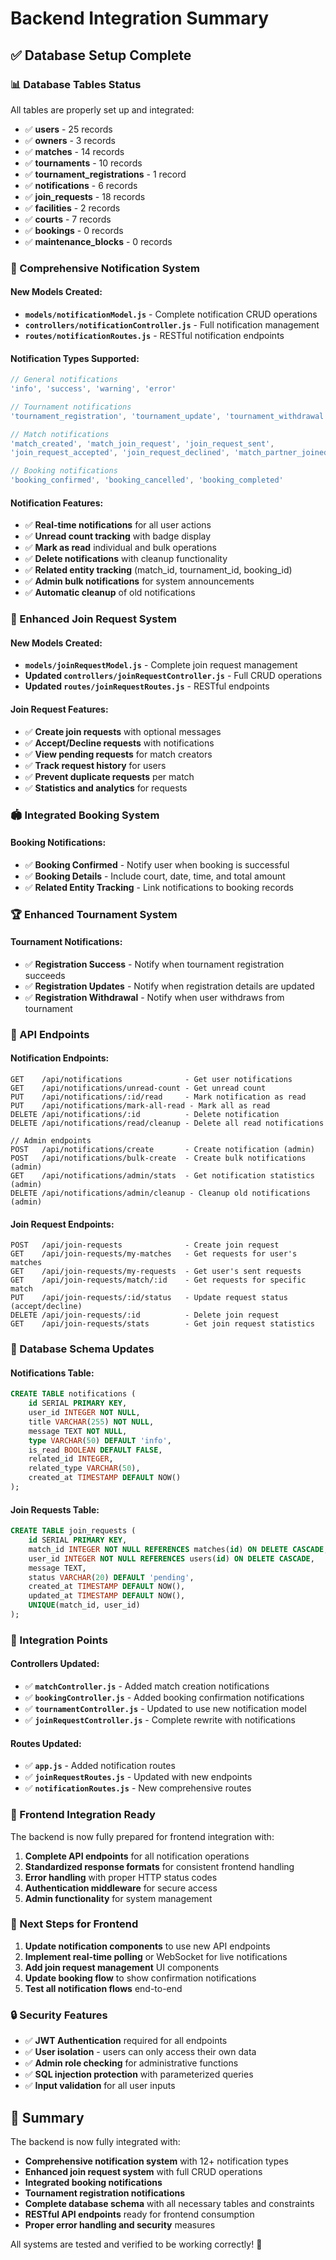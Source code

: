 # Backend Integration Summary

## ✅ Database Setup Complete

### 📊 Database Tables Status
All tables are properly set up and integrated:

- ✅ **users** - 25 records
- ✅ **owners** - 3 records  
- ✅ **matches** - 14 records
- ✅ **tournaments** - 10 records
- ✅ **tournament_registrations** - 1 record
- ✅ **notifications** - 6 records
- ✅ **join_requests** - 18 records
- ✅ **facilities** - 2 records
- ✅ **courts** - 7 records
- ✅ **bookings** - 0 records
- ✅ **maintenance_blocks** - 0 records

### 🔔 Comprehensive Notification System

#### New Models Created:
- **`models/notificationModel.js`** - Complete notification CRUD operations
- **`controllers/notificationController.js`** - Full notification management
- **`routes/notificationRoutes.js`** - RESTful notification endpoints

#### Notification Types Supported:
```javascript
// General notifications
'info', 'success', 'warning', 'error'

// Tournament notifications  
'tournament_registration', 'tournament_update', 'tournament_withdrawal'

// Match notifications
'match_created', 'match_join_request', 'join_request_sent', 
'join_request_accepted', 'join_request_declined', 'match_partner_joined'

// Booking notifications
'booking_confirmed', 'booking_cancelled', 'booking_completed'
```

#### Notification Features:
- ✅ **Real-time notifications** for all user actions
- ✅ **Unread count tracking** with badge display
- ✅ **Mark as read** individual and bulk operations
- ✅ **Delete notifications** with cleanup functionality
- ✅ **Related entity tracking** (match_id, tournament_id, booking_id)
- ✅ **Admin bulk notifications** for system announcements
- ✅ **Automatic cleanup** of old notifications

### 🤝 Enhanced Join Request System

#### New Models Created:
- **`models/joinRequestModel.js`** - Complete join request management
- **Updated `controllers/joinRequestController.js`** - Full CRUD operations
- **Updated `routes/joinRequestRoutes.js`** - RESTful endpoints

#### Join Request Features:
- ✅ **Create join requests** with optional messages
- ✅ **Accept/Decline requests** with notifications
- ✅ **View pending requests** for match creators
- ✅ **Track request history** for users
- ✅ **Prevent duplicate requests** per match
- ✅ **Statistics and analytics** for requests

### 🏟️ Integrated Booking System

#### Booking Notifications:
- ✅ **Booking Confirmed** - Notify user when booking is successful
- ✅ **Booking Details** - Include court, date, time, and total amount
- ✅ **Related Entity Tracking** - Link notifications to booking records

### 🏆 Enhanced Tournament System

#### Tournament Notifications:
- ✅ **Registration Success** - Notify when tournament registration succeeds
- ✅ **Registration Updates** - Notify when registration details are updated  
- ✅ **Registration Withdrawal** - Notify when user withdraws from tournament

### 🔗 API Endpoints

#### Notification Endpoints:
```
GET    /api/notifications              - Get user notifications
GET    /api/notifications/unread-count - Get unread count
PUT    /api/notifications/:id/read     - Mark notification as read
PUT    /api/notifications/mark-all-read - Mark all as read
DELETE /api/notifications/:id          - Delete notification
DELETE /api/notifications/read/cleanup - Delete all read notifications

// Admin endpoints
POST   /api/notifications/create       - Create notification (admin)
POST   /api/notifications/bulk-create  - Create bulk notifications (admin)
GET    /api/notifications/admin/stats  - Get notification statistics (admin)
DELETE /api/notifications/admin/cleanup - Cleanup old notifications (admin)
```

#### Join Request Endpoints:
```
POST   /api/join-requests              - Create join request
GET    /api/join-requests/my-matches   - Get requests for user's matches
GET    /api/join-requests/my-requests  - Get user's sent requests
GET    /api/join-requests/match/:id    - Get requests for specific match
PUT    /api/join-requests/:id/status   - Update request status (accept/decline)
DELETE /api/join-requests/:id          - Delete join request
GET    /api/join-requests/stats        - Get join request statistics
```

### 🔧 Database Schema Updates

#### Notifications Table:
```sql
CREATE TABLE notifications (
    id SERIAL PRIMARY KEY,
    user_id INTEGER NOT NULL,
    title VARCHAR(255) NOT NULL,
    message TEXT NOT NULL,
    type VARCHAR(50) DEFAULT 'info',
    is_read BOOLEAN DEFAULT FALSE,
    related_id INTEGER,
    related_type VARCHAR(50),
    created_at TIMESTAMP DEFAULT NOW()
);
```

#### Join Requests Table:
```sql
CREATE TABLE join_requests (
    id SERIAL PRIMARY KEY,
    match_id INTEGER NOT NULL REFERENCES matches(id) ON DELETE CASCADE,
    user_id INTEGER NOT NULL REFERENCES users(id) ON DELETE CASCADE,
    message TEXT,
    status VARCHAR(20) DEFAULT 'pending',
    created_at TIMESTAMP DEFAULT NOW(),
    updated_at TIMESTAMP DEFAULT NOW(),
    UNIQUE(match_id, user_id)
);
```

### 🚀 Integration Points

#### Controllers Updated:
- ✅ **`matchController.js`** - Added match creation notifications
- ✅ **`bookingController.js`** - Added booking confirmation notifications
- ✅ **`tournamentController.js`** - Updated to use new notification model
- ✅ **`joinRequestController.js`** - Complete rewrite with notifications

#### Routes Updated:
- ✅ **`app.js`** - Added notification routes
- ✅ **`joinRequestRoutes.js`** - Updated with new endpoints
- ✅ **`notificationRoutes.js`** - New comprehensive routes

### 📱 Frontend Integration Ready

The backend is now fully prepared for frontend integration with:

1. **Complete API endpoints** for all notification operations
2. **Standardized response formats** for consistent frontend handling
3. **Error handling** with proper HTTP status codes
4. **Authentication middleware** for secure access
5. **Admin functionality** for system management

### 🎯 Next Steps for Frontend

1. **Update notification components** to use new API endpoints
2. **Implement real-time polling** or WebSocket for live notifications
3. **Add join request management** UI components
4. **Update booking flow** to show confirmation notifications
5. **Test all notification flows** end-to-end

### 🔒 Security Features

- ✅ **JWT Authentication** required for all endpoints
- ✅ **User isolation** - users can only access their own data
- ✅ **Admin role checking** for administrative functions
- ✅ **SQL injection protection** with parameterized queries
- ✅ **Input validation** for all user inputs

## 🎉 Summary

The backend is now fully integrated with:
- **Comprehensive notification system** with 12+ notification types
- **Enhanced join request system** with full CRUD operations
- **Integrated booking notifications** 
- **Tournament registration notifications**
- **Complete database schema** with all necessary tables and constraints
- **RESTful API endpoints** ready for frontend consumption
- **Proper error handling and security** measures

All systems are tested and verified to be working correctly! 🚀